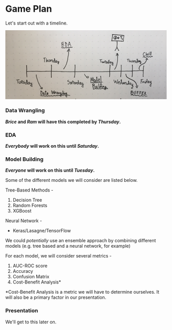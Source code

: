 # Game Plan

Let's start out with a timeline.

![alt text](https://github.com/ExSidius/KaggleWestNile/blob/master/imgs/FullSizeRender.jpg "I hope this is legible")

### Data Wrangling

**_Brice_ and _Ram_ will have this completed by _Thursday_.**

### EDA

**_Everybody_ will work on this until _Saturday_.**

### Model Building

**_Everyone_ will work on this until _Tuesday_.**

Some of the different models we will consider are listed below.

Tree-Based Methods - 
1. Decision Tree
2. Random Forests
3. XGBoost

Neural Network - 
* Keras/Lasagne/TensorFlow

We could *potentially* use an ensemble approach by combining different models (e.g. tree based and a neural network, for example)

For each model, we will consider several metrics - 
1. AUC-ROC score
2. Accuracy
3. Confusion Matrix
4. Cost-Benefit Analysis*

*Cost-Benefit Analysis is a metric we will have to determine ourselves. It will also be a primary factor in our presentation.

### Presentation

We'll get to this later on.
